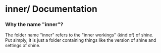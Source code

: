 # inner/ Documentation

### Why the name "inner"?
The folder name "inner" refers to the "inner workings" (kind of) of shine.
Put simply, it is just a folder containing things like the version of shine and settings of shine.
